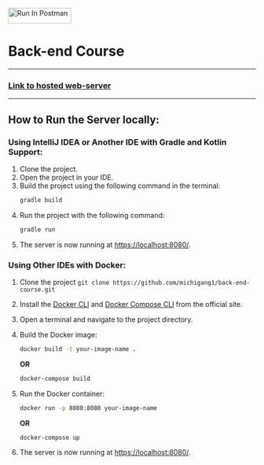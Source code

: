 [<img src="https://run.pstmn.io/button.svg" alt="Run In Postman" style="width: 128px; height: 32px;">](https://god.gw.postman.com/run-collection/25230142-6be43c69-02f2-4677-8939-56a6cfe8e6eb?action=collection%2Ffork&source=rip_markdown&collection-url=entityId%3D25230142-6be43c69-02f2-4677-8939-56a6cfe8e6eb%26entityType%3Dcollection%26workspaceId%3D1da0b96c-936b-4455-8e35-00ca1c72428a)
# Back-end Course
-------
### [Link to hosted web-server](https://back-end-course-spring-3a0c4dce4f54.herokuapp.com/api/healthcheck) 
-------

## How to Run the Server locally:

### Using IntelliJ IDEA or Another IDE with Gradle and Kotlin Support:

1. Clone the project.
2. Open the project in your IDE.
3. Build the project using the following command in the terminal:
    ```bash
    gradle build
    ```
4. Run the project with the following command:
    ```bash
    gradle run
    ```
5. The server is now running at [https://localhost:8080/](https://localhost:8080/).

### Using Other IDEs with Docker:

1. Clone the project ```git clone https://github.com/michigang1/back-end-course.git```
2. Install the [Docker CLI](https://docs.docker.com/engine/install/) and [Docker Compose CLI](https://docs.docker.com/compose/install/) from the official site.

3. Open a terminal and navigate to the project directory.

4. Build the Docker image:
    ```bash
    docker build -t your-image-name .
    ```
    **OR**
   ```bash
   docker-compose build
   ```

6. Run the Docker container:
    ```bash
    docker run -p 8080:8080 your-image-name
    ```
    **OR**
   ```bash
   docker-compose up
   ```

8. The server is now running at [https://localhost:8080/](https://localhost:8080/).
